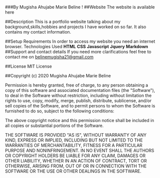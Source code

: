 ###By Mugisha Ahujabe Marie Beline !
##Website
The website is available here

##Description
This is a portfolio website talking about my background,skills,hobbies and projects I have worked on so far. It also contains my contact information.

##Setup Requirements
In order to access my website you need an internet browser.
Technologies Used
**HTML**
**CSS**
**Javascript**
**Jquery**
**Markdown**
##Support and contact details
If you need more clarifications feel free to contact me on belinemugisha21@gmail.com

##License
MIT License

##Copyright (c) 2020 Mugisha Ahujabe Marie Beline

Permission is hereby granted, free of charge, to any person obtaining a copy of this software and associated documentation files (the "Software"), to deal in the Software without restriction, including without limitation the rights to use, copy, modify, merge, publish, distribute, sublicense, and/or sell copies of the Software, and to permit persons to whom the Software is furnished to do so, subject to the following conditions:

The above copyright notice and this permission notice shall be included in all copies or substantial portions of the Software.

THE SOFTWARE IS PROVIDED "AS IS", WITHOUT WARRANTY OF ANY KIND, EXPRESS OR IMPLIED, INCLUDING BUT NOT LIMITED TO THE WARRANTIES OF MERCHANTABILITY, FITNESS FOR A PARTICULAR PURPOSE AND NONINFRINGEMENT. IN NO EVENT SHALL THE AUTHORS OR COPYRIGHT HOLDERS BE LIABLE FOR ANY CLAIM, DAMAGES OR OTHER LIABILITY, WHETHER IN AN ACTION OF CONTRACT, TORT OR OTHERWISE, ARISING FROM, OUT OF OR IN CONNECTION WITH THE SOFTWARE OR THE USE OR OTHER DEALINGS IN THE SOFTWARE.

